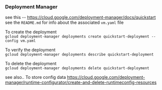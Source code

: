 ### Deployment Manager

see this -- https://cloud.google.com/deployment-manager/docs/quickstart  
see the `README.md` for info about the associated `vm.yaml` file

To create the deployment  
`gcloud deployment-manager deployments create quickstart-deployment --config vm.yaml`

To verify the deployment  
`gcloud deployment-manager deployments describe quickstart-deployment`

To delete the deployment  
`gcloud deployment-manager deployments delete quickstart-deployment`  

see also..
To store config data 
https://cloud.google.com/deployment-manager/runtime-configurator/create-and-delete-runtimeconfig-resources



